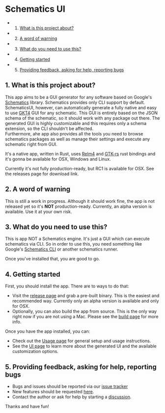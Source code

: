 # Schematics UI

<!-- vscode-markdown-toc -->
* 1. [What is this project about?](#Whatisthisprojectabout)
* 2. [A word of warning](#Awordofwarning)
* 3. [What do you need to use this?](#Whatdoyouneedtousethis)
* 4. [Getting started](#Gettingstarted)
* 5. [Providing feedback, asking for help, reporting bugs](#Providingfeedbackaskingforhelpreportingbugs)

<!-- vscode-markdown-toc-config
	numbering=true
	autoSave=true
	/vscode-markdown-toc-config -->
<!-- /vscode-markdown-toc -->


##  1. <a name='Whatisthisprojectabout'></a>What is this project about?

This app aims to be a GUI generator for any software based on Google's [Schematics](https://angular.io/guide/schematics) library.
Schematics provides only CLI support by default. SchematicsUI, however, can automatically generate a fully native and easy to use [GKT4](https://www.gtk.org/) GUI for any schematic. This GUI is entirely based on the JSON schema of the schematic, so it should work with any package out there.
The generated GUI is highly customizable and this requires only a schema extension, so the CLI shouldn't be affected.     
Furthermore, ahe app also provides all the tools you need to browse schematics packages as well as manage their settings and execute any schematic right from GUI.

It's a native app, written in Rust, uses [Relm4](https://relm4.org/) and [GTK-rs](https://gtk-rs.org/) rust bindings and it's gonna be available for OSX, Windows and Linux.

Currently it's not fully production-ready, but RC1 is available for OSX. See the releases page for download link.

##  2. <a name='Awordofwarning'></a>A word of warning

This is still a work in progress. Although it should work fine, the app is not released yet so it's **NOT** production-ready. Currently, an alpha version is available. Use it at your own risk.

##  3. <a name='Whatdoyouneedtousethis'></a>What do you need to use this?

This is app NOT a Schematics engine. It's just a GUI which can execute schematics via CLI. So in order to use this, you need something like Google's [Schematics CLI](https://www.npmjs.com/package/@angular-devkit/schematics-cli) or another schematics runner.

Once you've installed that, you are good to go.

##  4. <a name='Gettingstarted'></a>Getting started

First, you should install the app. There are to ways to do that: 

- Visit the [release page](https://github.com/gtamas/schematicsgui/releases) and grab a pre-built binary. This is the easiest and recommended way. Currently only an alpha version is available and only for OSX.
- Optionally, you can also build the app from source. This is the only way right now if you are not using a Mac. Please see the [build page](./BUILD.md) for more info.

Once you have the app installed, you can: 

- Check out the [Usage page](./USAGE.md) for general setup and usage instructions.
- See the [UI page](./UI.md) to learn more about the generated UI and the available customization options.


##  5. <a name='Providingfeedbackaskingforhelpreportingbugs'></a>Providing feedback, asking for help, reporting bugs

- Bugs and issues should be reported via our [issue tracker](https://github.com/gtamas/schematicsgui/issues)
- New features should be requested [here](https://github.com/gtamas/schematicsgui/issues/new?assignees=&labels=help+wanted&projects=&template=feature_request.md&title=%5BFEATURE%5D).
- Contact the author or ask for help by starting a [discussion](https://github.com/gtamas/schematicsgui/discussions).

Thanks and have fun!

